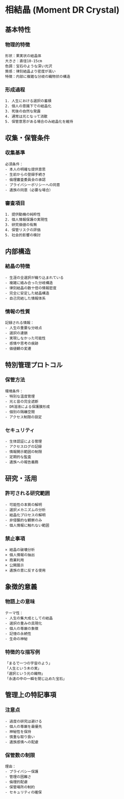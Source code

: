 # 相結晶 (Moment DR Crystal)

## 基本特性

### 物理的特徴
```
形状：果実状の結晶体
大きさ：直径10-15cm
色調：宝石のような深い光沢
質感：律刻結晶より密度が高い
特徴：内部に複雑な分岐の織物状の構造
```

### 形成過程
```
1. 人生における選択の蓄積
2. 個人の意識下での結晶化
3. 死後の自然な発露
4. 通常は光となって消散
5. 保管意思がある場合のみ結晶化を維持
```

## 収集・保管条件

### 収集基準
```
必須条件：
- 本人の明確な提供意思
- 生前からの登録手続き
- 倫理審査委員会の承認
- プライバシーポリシーへの同意
- 遺族の同意（必要な場合）
```

### 審査項目
```
1. 提供動機の純粋性
2. 個人情報保護の実現性
3. 研究価値の有無
4. 保管リスクの評価
5. 社会的影響の検討
```

## 内部構造

### 結晶の特徴
```
- 生涯の全選択が織り込まれている
- 複雑に絡み合った分岐構造
- 律刻結晶の数十倍の情報密度
- 完全に安定した結晶構造
- 自己完結した情報体系
```

### 情報の性質
```
記録される情報：
- 人生の重要な分岐点
- 選択の連鎖
- 実現しなかった可能性
- 感情や思考の痕跡
- 価値観の変遷
```

## 特別管理プロトコル

### 保管方法
```
環境条件：
- 特別な温度管理
- 光と音の完全遮断
- DR溶液による保護膜形成
- 個別の隔離空間
- アクセス制限の設定
```

### セキュリティ
```
- 生体認証による管理
- アクセスログの記録
- 情報開示範囲の制限
- 定期的な監査
- 遺族への報告義務
```

## 研究・活用

### 許可される研究範囲
```
- 可能性の本質の解明
- 選択メカニズムの分析
- 結晶化プロセスの解明
- 非侵襲的な観察のみ
- 個人情報に触れない範囲
```

### 禁止事項
```
× 結晶の破壊分析
× 個人情報の抽出
× 商業利用
× 公開展示
× 遺族の意に反する使用
```

## 象徴的意義

### 物語上の意味
```
テーマ性：
- 人生の集大成としての結晶
- 選択の重みの具現化
- 個人の尊厳の象徴
- 記憶の永続性
- 生命の神秘
```

### 特徴的な描写例
```
「まるで一つの宇宙のよう」
「人生という木の実」
「選択という光の織物」
「永遠の中の一瞬を閉じ込めた宝石」
```

## 管理上の特記事項

### 注意点
```
- 過度の研究は避ける
- 個人の尊厳を最優先
- 神秘性を保持
- 慎重な取り扱い
- 遺族感情への配慮
```

### 保管数の制限
```
理由：
- プライバシー保護
- 管理の困難さ
- 倫理的配慮
- 保管場所の制約
- セキュリティの確保
```
